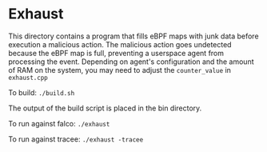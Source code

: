 # Exhaust
This directory contains a program that fills eBPF maps with junk data before execution a malicious action.
The malicious action goes undetected because the eBPF map is full, preventing a userspace agent from processing
the event. Depending on agent's configuration and the amount of RAM on the system, you may need to adjust the
`counter_value` in `exhaust.cpp`

To build: `./build.sh`

The output of the build script is placed in the bin directory.

To run against falco: `./exhaust`

To run against tracee: `./exhaust -tracee`

